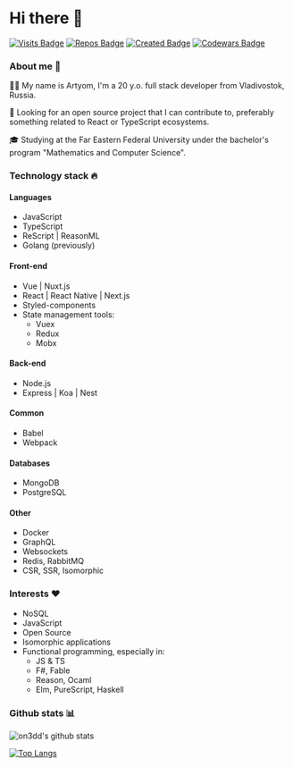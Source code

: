 # Hi there 👋
[![Visits Badge](https://badges.pufler.dev/visits/on3dd/on3dd)](https://badges.pufler.dev)
[![Repos Badge](https://badges.pufler.dev/repos/on3dd)](https://badges.pufler.dev)
[![Created Badge](https://badges.pufler.dev/created/on3dd/on3dd)](https://badges.pufler.dev)
[![Codewars Badge](https://www.codewars.com/users/on3dd/badges/micro)](https://www.codewars.com/users/on3dd)

### About me 🤡
👨‍💻 My name is Artyom, I'm a 20 y.o. full stack developer from Vladivostok, Russia. 

👷 Looking for an open source project that I can contribute to, preferably something related to React or TypeScript ecosystems.

🎓 Studying at the Far Eastern Federal University under the bachelor's program "Mathematics and Computer Science".

### Technology stack 🔥
#### Languages
- JavaScript
- TypeScript
- ReScript | ReasonML
- Golang (previously)

#### Front-end
- Vue | Nuxt.js
- React | React Native | Next.js
- Styled-components
- State management tools:
  - Vuex
  - Redux
  - Mobx
#### Back-end
- Node.js
- Express | Koa | Nest

#### Common
- Babel
- Webpack

#### Databases
- MongoDB
- PostgreSQL

#### Other
- Docker
- GraphQL
- Websockets
- Redis, RabbitMQ
- CSR, SSR, Isomorphic

### Interests ❤️
- NoSQL
- JavaScript
- Open Source
- Isomorphic applications
- Functional programming, especially in:
  - JS & TS
  - F#, Fable
  - Reason, Ocaml
  - Elm, PureScript, Haskell

### Github stats 📊
![on3dd's github stats](https://github-readme-stats.vercel.app/api?username=on3dd&count_private=true)

[![Top Langs](https://github-readme-stats.vercel.app/api/top-langs/?username=on3dd&layout=compact)](https://github.com/on3dd/github-readme-stats)
